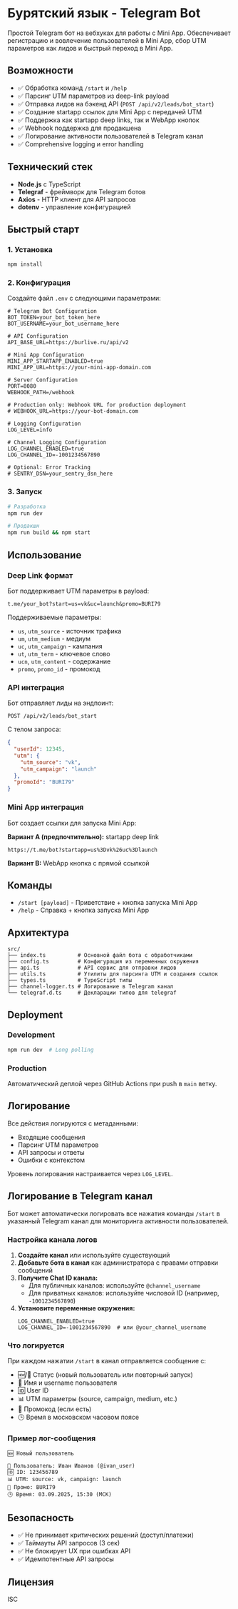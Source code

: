 # Бурятский язык - Telegram Bot

Простой Telegram бот на вебхуках для работы с Mini App. Обеспечивает регистрацию и вовлечение пользователей в Mini App, сбор UTM параметров как лидов и быстрый переход в Mini App.

## Возможности

- ✅ Обработка команд `/start` и `/help`
- ✅ Парсинг UTM параметров из deep-link payload
- ✅ Отправка лидов на бэкенд API (`POST /api/v2/leads/bot_start`)
- ✅ Создание startapp ссылок для Mini App с передачей UTM
- ✅ Поддержка как startapp deep links, так и WebApp кнопок
- ✅ Webhook поддержка для продакшена
- ✅ Логирование активности пользователей в Telegram канал
- ✅ Comprehensive logging и error handling

## Технический стек

- **Node.js** с TypeScript
- **Telegraf** - фреймворк для Telegram ботов
- **Axios** - HTTP клиент для API запросов
- **dotenv** - управление конфигурацией

## Быстрый старт

### 1. Установка

```bash
npm install
```

### 2. Конфигурация

Создайте файл `.env` с следующими параметрами:

```env
# Telegram Bot Configuration
BOT_TOKEN=your_bot_token_here
BOT_USERNAME=your_bot_username_here

# API Configuration
API_BASE_URL=https://burlive.ru/api/v2

# Mini App Configuration
MINI_APP_STARTAPP_ENABLED=true
MINI_APP_URL=https://your-mini-app-domain.com

# Server Configuration
PORT=8080
WEBHOOK_PATH=/webhook

# Production only: Webhook URL for production deployment
# WEBHOOK_URL=https://your-bot-domain.com

# Logging Configuration
LOG_LEVEL=info

# Channel Logging Configuration
LOG_CHANNEL_ENABLED=true
LOG_CHANNEL_ID=-1001234567890

# Optional: Error Tracking
# SENTRY_DSN=your_sentry_dsn_here
```

### 3. Запуск

```bash
# Разработка
npm run dev

# Продакшн
npm run build && npm start
```

## Использование

### Deep Link формат

Бот поддерживает UTM параметры в payload:

```
t.me/your_bot?start=us=vk&uc=launch&promo=BURI79
```

Поддерживаемые параметры:
- `us`, `utm_source` - источник трафика
- `um`, `utm_medium` - медиум  
- `uc`, `utm_campaign` - кампания
- `ut`, `utm_term` - ключевое слово
- `ucn`, `utm_content` - содержание
- `promo`, `promo_id` - промокод

### API интеграция

Бот отправляет лиды на эндпоинт:

```
POST /api/v2/leads/bot_start
```

С телом запроса:
```json
{
  "userId": 12345,
  "utm": {
    "utm_source": "vk", 
    "utm_campaign": "launch"
  },
  "promoId": "BURI79"
}
```

### Mini App интеграция

Бот создает ссылки для запуска Mini App:

**Вариант A (предпочтительно):** startapp deep link
```
https://t.me/bot?startapp=us%3Dvk%26uc%3Dlaunch
```

**Вариант B:** WebApp кнопка с прямой ссылкой

## Команды

- `/start [payload]` - Приветствие + кнопка запуска Mini App
- `/help` - Справка + кнопка запуска Mini App

## Архитектура

```
src/
├── index.ts          # Основной файл бота с обработчиками
├── config.ts         # Конфигурация из переменных окружения
├── api.ts            # API сервис для отправки лидов  
├── utils.ts          # Утилиты для парсинга UTM и создания ссылок
├── types.ts          # TypeScript типы
├── channel-logger.ts # Логирование в Telegram канал
└── telegraf.d.ts     # Декларации типов для telegraf
```

## Deployment

### Development
```bash
npm run dev  # Long polling
```

### Production
Автоматический деплой через GitHub Actions при push в `main` ветку.

## Логирование

Все действия логируются с метаданными:
- Входящие сообщения
- Парсинг UTM параметров
- API запросы и ответы
- Ошибки с контекстом

Уровень логирования настраивается через `LOG_LEVEL`.

## Логирование в Telegram канал

Бот может автоматически логировать все нажатия команды `/start` в указанный Telegram канал для мониторинга активности пользователей.

### Настройка канала логов

1. **Создайте канал** или используйте существующий
2. **Добавьте бота в канал** как администратора с правами отправки сообщений
3. **Получите Chat ID канала:**
   - Для публичных каналов: используйте `@channel_username`
   - Для приватных каналов: используйте числовой ID (например, `-1001234567890`)
4. **Установите переменные окружения:**
   ```env
   LOG_CHANNEL_ENABLED=true
   LOG_CHANNEL_ID=-1001234567890  # или @your_channel_username
   ```

### Что логируется

При каждом нажатии `/start` в канал отправляется сообщение с:
- 🆕/🔄 Статус (новый пользователь или повторный запуск)
- 👤 Имя и username пользователя
- 🆔 User ID
- 📊 UTM параметры (source, campaign, medium, etc.)
- 🎫 Промокод (если есть)
- 🕒 Время в московском часовом поясе

### Пример лог-сообщения

```
🆕 Новый пользователь

👤 Пользователь: Иван Иванов (@ivan_user)
🆔 ID: 123456789
📊 UTM: source: vk, campaign: launch
🎫 Промо: BURI79
🕒 Время: 03.09.2025, 15:30 (МСК)
```

## Безопасность

- ✅ Не принимает критических решений (доступ/платежи)
- ✅ Таймауты API запросов (3 сек)
- ✅ Не блокирует UX при ошибках API
- ✅ Идемпотентные API запросы

## Лицензия

ISC
